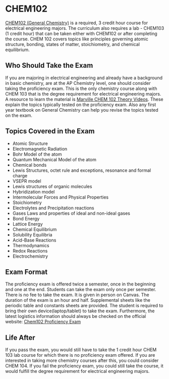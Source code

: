 # CHEM102

[CHEM102 (General Chemistry)](../Course%20Wiki/CHEM%20Course%20Offerings/CHEM102.md) is a required, 3 credit hour course for electrical engineering majors. The curriculum also requires a lab - CHEM103 (1 credit hour) that can be taken either with CHEM102 or after completing the course. CHEM 102 covers topics like principles governing atomic structure, bonding, states of matter, stoichiometry, and chemical equilibrium.

## Who Should Take the Exam

If you are majoring in electrical engineering and already have a background in basic chemistry, are at the AP Chemistry level, one should consider taking the proficiency exam. This is the only chemistry course along with CHEM 103 that is the degree requirement for electrical engineering majors. A resource to learn the material is [Marville CHEM 102 Theory Videos](https://mediaspace.illinois.edu/channel/Marville+CHEM+102+Theory+Videos/171082081). These explain the topics typically tested on the proficiency exam. Also any first year textbook on General Chemistry can help you revise the topics tested on the exam.

## Topics Covered in the Exam

- Atomic Structure
- Electromagnetic Radiation
- Bohr Model of the atom
- Quantum Mechanical Model of the atom
- Chemical bonds
- Lewis Structures, octet	rule and exceptions, resonance and formal charge
- VSEPR model
- Lewis structures of organic	molecules
- Hybridization model
- Intermolecular Forces and Physical Properties
- Stoichiometry
- Electrolytes and Precipitation reactions
- Gases Laws and properties of ideal and non-ideal gases
- Bond Energy
- Lattice	Energy
- Chemical Equilibrium	
- Solubility Equilibria
- Acid-Base Reactions
- Thermodynamics
- Redox Reactions
- Electrochemistry

## Exam Format

The proficiency exam is offered twice a semester, once in the beginning and one at the end. Students can take the exam only once per semester. There is no fee to take the exam. It is given in person on Canvas. The duration of the exam is an hour and half. Supplemental sheets like the periodic table and constants sheets are provided. The student is required to bring their own device(laptop/tablet) to take the exam. Furthermore, the latest logistics information should always be checked on the official website:
[Chem102 Proficiency Exam](https://chemistry.illinois.edu/academics-general-chemistry/chemistry-proficiency-exam)  

## Life After

If you pass the exam, you would still have to take the 1 credit hour CHEM 103 lab course for which there is no proficiency exam offered. If you are interested in taking more chemistry courses after this, you could consider CHEM 104. If you fail the proficiency exam, you could still take the course, it would fulfill the degree requirement for electrical engineering majors.